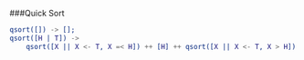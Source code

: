 ###Quick Sort
```erlang
qsort([]) -> [];   
qsort([H | T]) ->   
	qsort([X || X <- T, X =< H]) ++ [H] ++ qsort([X || X <- T, X > H]).   
```
